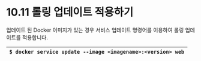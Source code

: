 # 10.11 롤링 업데이트 적용하기

업데이트 된 Docker 이미지가 있는 경우 서비스 업데이트 명령어를 이용하여 롤링 업데이트를 적용합니다.

| `$ docker service update --image <imagename>:<version> web` |
| :--- |



